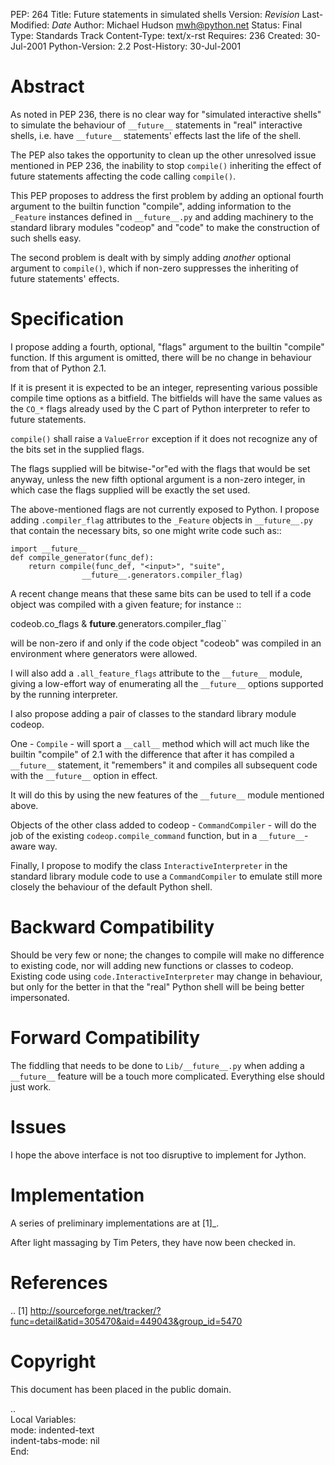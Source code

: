 PEP: 264
Title: Future statements in simulated shells
Version: $Revision$
Last-Modified: $Date$
Author: Michael Hudson <mwh@python.net>
Status: Final
Type: Standards Track
Content-Type: text/x-rst
Requires: 236
Created: 30-Jul-2001
Python-Version: 2.2
Post-History: 30-Jul-2001


Abstract
========

As noted in PEP 236, there is no clear way for "simulated
interactive shells" to simulate the behaviour of ``__future__``
statements in "real" interactive shells, i.e. have ``__future__``
statements' effects last the life of the shell.

The PEP also takes the opportunity to clean up the other
unresolved issue mentioned in PEP 236, the inability to stop
``compile()`` inheriting the effect of future statements affecting the
code calling ``compile()``.

This PEP proposes to address the first problem by adding an
optional fourth argument to the builtin function "compile", adding
information to the ``_Feature`` instances defined in ``__future__.py`` and
adding machinery to the standard library modules "codeop" and
"code" to make the construction of such shells easy.

The second problem is dealt with by simply adding *another*
optional argument to ``compile()``, which if non-zero suppresses the
inheriting of future statements' effects.


Specification
=============

I propose adding a fourth, optional, "flags" argument to the
builtin "compile" function.  If this argument is omitted,
there will be no change in behaviour from that of Python 2.1.

If it is present it is expected to be an integer, representing
various possible compile time options as a bitfield.  The
bitfields will have the same values as the ``CO_*`` flags already used
by the C part of Python interpreter to refer to future statements.

``compile()`` shall raise a ``ValueError`` exception if it does not
recognize any of the bits set in the supplied flags.

The flags supplied will be bitwise-"or"ed with the flags that
would be set anyway, unless the new fifth optional argument is a
non-zero integer, in which case the flags supplied will be exactly
the set used.

The above-mentioned flags are not currently exposed to Python.  I
propose adding ``.compiler_flag`` attributes to the ``_Feature`` objects
in ``__future__.py`` that contain the necessary bits, so one might
write code such as::

    import __future__
    def compile_generator(func_def):
        return compile(func_def, "<input>", "suite",
                    __future__.generators.compiler_flag)

A recent change means that these same bits can be used to tell if
a code object was compiled with a given feature; for instance ::

   codeob.co_flags & __future__.generators.compiler_flag``

will be non-zero if and only if the code object "codeob" was
compiled in an environment where generators were allowed.

I will also add a ``.all_feature_flags`` attribute to the ``__future__``
module, giving a low-effort way of enumerating all the ``__future__``
options supported by the running interpreter.

I also propose adding a pair of classes to the standard library
module codeop.

One - ``Compile`` - will sport a ``__call__`` method which will act much
like the builtin "compile" of 2.1 with the difference that after
it has compiled a ``__future__`` statement, it "remembers" it and
compiles all subsequent code with the ``__future__`` option in effect.

It will do this by using the new features of the ``__future__`` module
mentioned above.

Objects of the other class added to codeop - ``CommandCompiler`` -
will do the job of the existing ``codeop.compile_command`` function,
but in a ``__future__``-aware way.

Finally, I propose to modify the class ``InteractiveInterpreter`` in
the standard library module code to use a ``CommandCompiler`` to
emulate still more closely the behaviour of the default Python
shell.


Backward Compatibility
======================

Should be very few or none; the changes to compile will make no
difference to existing code, nor will adding new functions or
classes to codeop.  Existing code using
``code.InteractiveInterpreter`` may change in behaviour, but only for
the better in that the "real" Python shell will be being better
impersonated.


Forward Compatibility
=====================

The fiddling that needs to be done to ``Lib/__future__.py`` when
adding a ``__future__`` feature will be a touch more complicated.
Everything else should just work.


Issues
======

I hope the above interface is not too disruptive to implement for
Jython.


Implementation
==============

A series of preliminary implementations are at [1]_.

After light massaging by Tim Peters, they have now been checked in.


References
==========

.. [1] http://sourceforge.net/tracker/?func=detail&atid=305470&aid=449043&group_id=5470

Copyright
=========

This document has been placed in the public domain.



..  
  Local Variables:  
  mode: indented-text  
  indent-tabs-mode: nil  
  End:  
